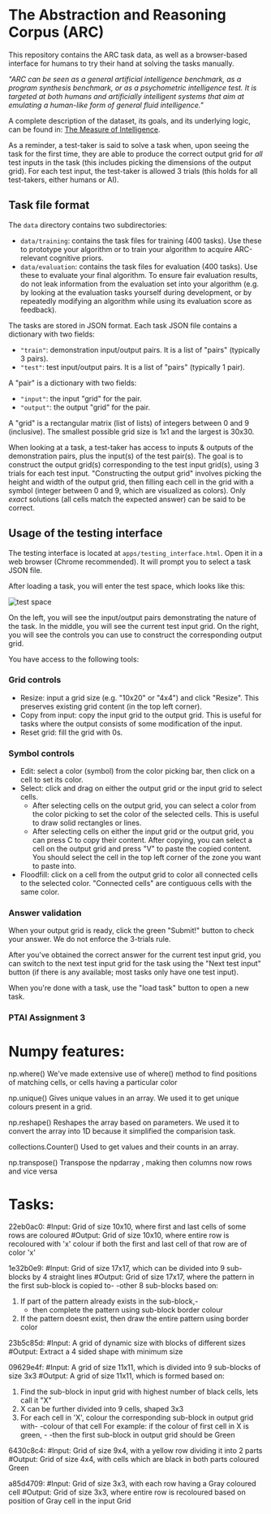 # The Abstraction and Reasoning Corpus (ARC)

This repository contains the ARC task data, as well as a browser-based interface for humans to try their hand at solving the tasks manually.

*"ARC can be seen as a general artificial intelligence benchmark, as a program synthesis benchmark, or as a psychometric intelligence test. It is targeted at both humans and artificially intelligent systems that aim at emulating a human-like form of general fluid intelligence."*

A complete description of the dataset, its goals, and its underlying logic, can be found in: [The Measure of Intelligence](https://arxiv.org/abs/1911.01547).

As a reminder, a test-taker is said to solve a task when, upon seeing the task for the first time, they are able to produce the correct output grid for *all* test inputs in the task (this includes picking the dimensions of the output grid). For each test input, the test-taker is allowed 3 trials (this holds for all test-takers, either humans or AI).


## Task file format

The `data` directory contains two subdirectories:

- `data/training`: contains the task files for training (400 tasks). Use these to prototype your algorithm or to train your algorithm to acquire ARC-relevant cognitive priors.
- `data/evaluation`: contains the task files for evaluation (400 tasks). Use these to evaluate your final algorithm. To ensure fair evaluation results, do not leak information from the evaluation set into your algorithm (e.g. by looking at the evaluation tasks yourself during development, or by repeatedly modifying an algorithm while using its evaluation score as feedback).

The tasks are stored in JSON format. Each task JSON file contains a dictionary with two fields:

- `"train"`: demonstration input/output pairs. It is a list of "pairs" (typically 3 pairs).
- `"test"`: test input/output pairs. It is a list of "pairs" (typically 1 pair).

A "pair" is a dictionary with two fields:

- `"input"`: the input "grid" for the pair.
- `"output"`: the output "grid" for the pair.

A "grid" is a rectangular matrix (list of lists) of integers between 0 and 9 (inclusive). The smallest possible grid size is 1x1 and the largest is 30x30.

When looking at a task, a test-taker has access to inputs & outputs of the demonstration pairs, plus the input(s) of the test pair(s). The goal is to construct the output grid(s) corresponding to the test input grid(s), using 3 trials for each test input. "Constructing the output grid" involves picking the height and width of the output grid, then filling each cell in the grid with a symbol (integer between 0 and 9, which are visualized as colors). Only *exact* solutions (all cells match the expected answer) can be said to be correct.


## Usage of the testing interface

The testing interface is located at `apps/testing_interface.html`. Open it in a web browser (Chrome recommended). It will prompt you to select a task JSON file.

After loading a task, you will enter the test space, which looks like this:

![test space](https://arc-benchmark.s3.amazonaws.com/figs/arc_test_space.png)

On the left, you will see the input/output pairs demonstrating the nature of the task. In the middle, you will see the current test input grid. On the right, you will see the controls you can use to construct the corresponding output grid.

You have access to the following tools:

### Grid controls

- Resize: input a grid size (e.g. "10x20" or "4x4") and click "Resize". This preserves existing grid content (in the top left corner).
- Copy from input: copy the input grid to the output grid. This is useful for tasks where the output consists of some modification of the input.
- Reset grid: fill the grid with 0s.

### Symbol controls

- Edit: select a color (symbol) from the color picking bar, then click on a cell to set its color.
- Select: click and drag on either the output grid or the input grid to select cells.
    - After selecting cells on the output grid, you can select a color from the color picking to set the color of the selected cells. This is useful to draw solid rectangles or lines.
    - After selecting cells on either the input grid or the output grid, you can press C to copy their content. After copying, you can select a cell on the output grid and press "V" to paste the copied content. You should select the cell in the top left corner of the zone you want to paste into.
- Floodfill: click on a cell from the output grid to color all connected cells to the selected color. "Connected cells" are contiguous cells with the same color.

### Answer validation

When your output grid is ready, click the green "Submit!" button to check your answer. We do not enforce the 3-trials rule.

After you've obtained the correct answer for the current test input grid, you can switch to the next test input grid for the task using the "Next test input" button (if there is any available; most tasks only have one test input).

When you're done with a task, use the "load task" button to open a new task.

### PTAI Assignment 3

# Numpy features:
np.where()
We've made extensive use of where() method to find positions of matching cells, or cells having a particular color

np.unique()
 Gives unique values in an array. We used it to get unique colours present in a grid.
 
 np.reshape()
	Reshapes the array based on parameters. We used it to convert the array into 1D because it simplified the comparision task.
	
collections.Counter()
	Used to get values and their counts in an array.
	
np.transpose() 
 Transpose the npdarray , making then columns now rows and vice versa

# Tasks:
22eb0ac0:
#Input: Grid of size 10x10, where first and last cells of some rows are coloured
#Output: Grid of size 10x10, where entire row is recoloured with 'x' colour if both the first and last cell of that row are of color 'x'

1e32b0e9:
#Input: Grid of size 17x17, which can be divided into 9 sub-blocks by 4 straight lines
#Output: Grid of size 17x17, where the pattern in the first sub-block is copied to-
 -other 8 sub-blocks based on:
 1) If part of the pattern already exists in the sub-block,-
    - then complete the pattern using sub-block border colour
 2) If the pattern doesnt exist, then draw the entire pattern using border color 

23b5c85d:
#Input: A grid of dynamic size with blocks of different sizes
#Output: Extract a 4 sided shape with minimum size

09629e4f:
#Input: A grid of size 11x11, which is divided into 9 sub-blocks of size 3x3
#Output: A grid of size 11x11, which is formed based on:
 1) Find the sub-block in input grid with highest number of black cells,
      lets call it "X"
 2) X can be further divided into 9 cells, shaped 3x3
 3) For each cell in 'X', colour the corresponding sub-block in output grid with-
     -colour of that cell
   For example: if the colour of first cell in X is green, -
   -then the first sub-block in output grid should be Green

6430c8c4:
#Input: Grid of size 9x4, with a yellow row dividing it into 2 parts
#Output: Grid of size 4x4, with cells which are black in both parts coloured Green

a85d4709:
#Input: Grid of size 3x3, with each row having a Gray coloured cell
#Output: Grid of size 3x3, where entire row is recoloured based on position of Gray cell in the input Grid

